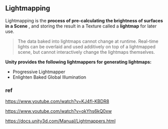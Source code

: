 ## Lightmapping

Lightmapping is the **process of pre-calculating the brightness of surfaces in a Scene** , and storing the result in a Texture called a **lightmap** for later use.



> The data baked into lightmaps cannot change at runtime. Real-time lights can be overlaid and used additively on top of a lightmapped scene, but cannot interactively change the lightmaps themselves.

**Unity provides the following lightmappers for generating lightmaps:**

- Progressive Lightmapper
- Enlighten Baked Global Illumination


### ref
https://www.youtube.com/watch?v=KJ4fl-KBDR8

https://www.youtube.com/watch?v=okYhs6kQ0xw

https://docs.unity3d.com/Manual/Lightmappers.html


